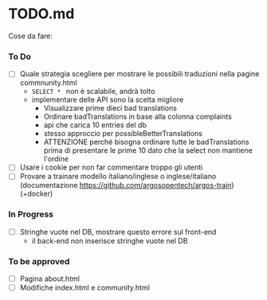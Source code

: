 # TODO.md

Cose da fare:

### To Do
- [ ] Quale strategia scegliere per mostrare le possibili traduzioni nella pagine commnunity.html
    - `SELECT * ` non è scalabile, andrà tolto
    - implementare delle API sono la scelta migliore
        - Visualizzare prime dieci bad translations
        - Ordinare badTranslations in base alla colonna complaints
        - api che carica 10 entries del db
        - stesso approccio per possibleBetterTranslations
        - ATTENZIONE perché bisogna ordinare tutte le badTranslations prima di presentare le prime 10 dato che la select non mantiene l'ordine
- [ ] Usare i cookie per non far commentare troppo gli utenti
- [ ] Provare a trainare modello italiano/inglese o inglese/italiano (documentazione https://github.com/argosopentech/argos-train) (+docker)

### In Progress
- [ ] Stringhe vuote nel DB, mostrare questo errore sul front-end
    -   il back-end non inserisce stringhe vuote nel DB

### To be approved
- [ ] Pagina about.html
- [ ] Modifiche index.html e community.html
